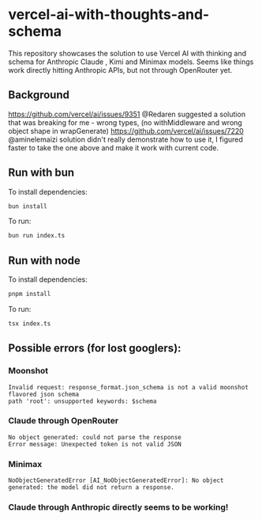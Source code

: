 # vercel-ai-with-thoughts-and-schema

This repository showcases the solution to use Vercel AI with thinking and schema for Anthropic Claude , Kimi and Minimax models.
Seems like things work directly hitting Anthropic APIs, but not through OpenRouter yet.

## Background

https://github.com/vercel/ai/issues/9351 @Redaren suggested a solution that was breaking for me - wrong types, (no withMiddleware and wrong object shape in wrapGenerate)
https://github.com/vercel/ai/issues/7220 @aminelemaizi solution didn't really demonstrate how to use it, I figured faster to take the one above and make it work with current code.

## Run with bun
To install dependencies:

```bash
bun install
```

To run:

```bash
bun run index.ts
```

## Run with node
To install dependencies:

```bash
pnpm install
```

To run:

```bash
tsx index.ts
```


## Possible errors (for lost googlers):

### Moonshot
```
Invalid request: response_format.json_schema is not a valid moonshot flavored json schema
path 'root': unsupported keywords: $schema 
```

### Claude through OpenRouter
```
No object generated: could not parse the response
Error message: Unexpected token is not valid JSON
```

### Minimax
```
NoObjectGeneratedError [AI_NoObjectGeneratedError]: No object generated: the model did not return a response.
```

### Claude through Anthropic directly seems to be working!
